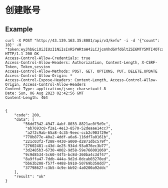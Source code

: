 # 创建账号

## Example 



    curl -X POST "http://43.139.163.35:8081/api/v3/kefu" -i -d '{"count": 10}' -H "token:eyJhbGciOiJIUzI1NiIsInR5YWRtaW4iLCJjcmVhdGVfdGltZSI6MTY5MTI4OTcxM30.VW4SEW8gzhFS08yoyxN2WUFL9AEpxcxWHQGWk361WBE"
    HTTP/1.1 200 OK
    Access-Control-Allow-Credentials: true
    Access-Control-Allow-Headers: Authorization, Content-Length, X-CSRF-Token, Token,session
    Access-Control-Allow-Methods: POST, GET, OPTIONS, PUT, DELETE,UPDATE
    Access-Control-Allow-Origin: *
    Access-Control-Expose-Headers: Content-Length, Access-Control-Allow-Origin, Access-Control-Allow-Headers
    Content-Type: application/json; charset=utf-8
    Date: Sun, 06 Aug 2023 02:42:56 GMT
    Content-Length: 464


    {
        "code": 200,
        "data": [
            "56dd7342-4947-4abf-8033-8821ac0f5d9c",
             "ab7693c8-f2a1-4e13-8570-52deaae14cc7",
             "a2f2c9ab-65a8-4c35-9eec-ccb2c903f29e",
            "778b877e-40a2-4ddf-a6a6-116df7a0161b",
            "221c03f2-f288-4430-a000-d2871dbc579f",
            "27602481-c43d-4e25-934d-93a076ec3b77",
            "3d2485b3-6730-4002-9d58-59e766001069",
            "9c9d8534-5c60-44f5-bc8d-360ba4c3df47",
            "8a9ffa47-7ddb-444a-9d2d-0dcab03270ed",
            "bb63b208-f57f-4488-b910-50769b358dd7",
            "37798627-c3b5-4c9e-bb92-4a0200a92ddc"
        ],
        "result": "ok"
    }